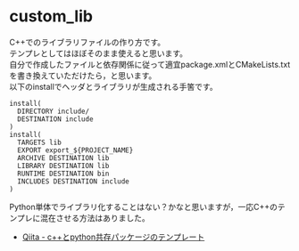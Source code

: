 # custom_lib

C++でのライブラリファイルの作り方です。  
テンプレとしてはほぼそのまま使えると思います。  
自分で作成したファイルと依存関係に従って適宜package.xmlとCMakeLists.txtを書き換えていただけたら，と思います。  
以下のinstallでヘッダとライブラリが生成される手筈です。  

```
install(
  DIRECTORY include/ 
  DESTINATION include
)
install(
  TARGETS lib
  EXPORT export_${PROJECT_NAME}
  ARCHIVE DESTINATION lib
  LIBRARY DESTINATION lib
  RUNTIME DESTINATION bin
  INCLUDES DESTINATION include
)
```

Python単体でライブラリ化することはない？かなと思いますが，一応C++のテンプレに混在させる方法はありました。  
* [Qiita - c++とpython共存パッケージのテンプレート](https://qiita.com/ousagi_sama/items/e1eb921f1b2e6b890133)
